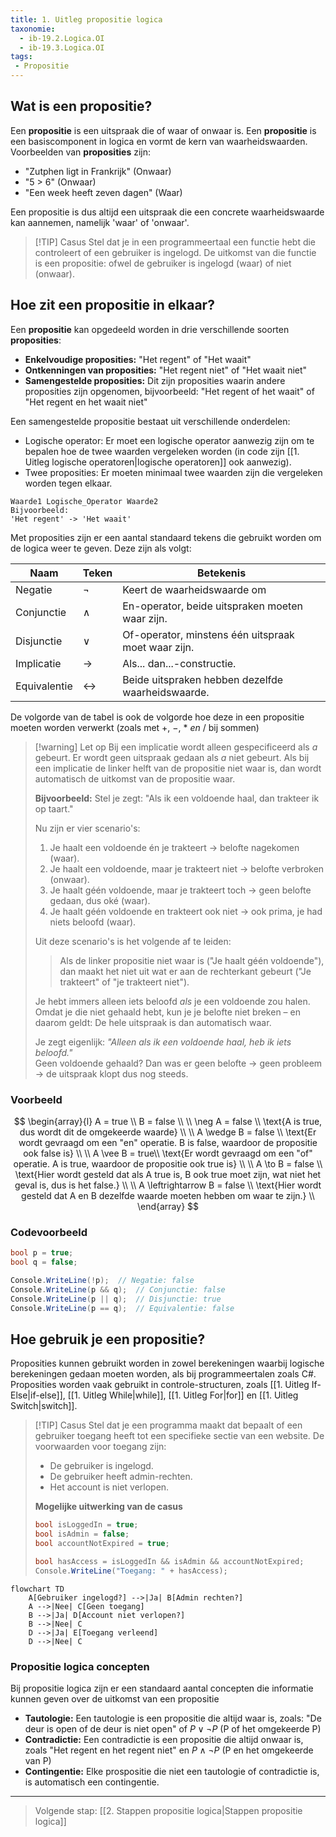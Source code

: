 ```yaml
---
title: 1. Uitleg propositie logica
taxonomie:
  - ib-19.2.Logica.OI
  - ib-19.3.Logica.OI
tags:
 - Propositie
---
```


## Wat is een propositie?
Een **propositie** is een uitspraak die of waar of onwaar is. Een **propositie** is een basiscomponent in logica en vormt de kern van waarheidswaarden. Voorbeelden van **proposities** zijn:
- "Zutphen ligt in Frankrijk" (Onwaar)
- "5 > 6" (Onwaar)
- "Een week heeft zeven dagen" (Waar)

Een propositie is dus altijd een uitspraak die een concrete waarheidswaarde kan aannemen, namelijk 'waar' of 'onwaar'.

> [!TIP] Casus
> Stel dat je in een programmeertaal een functie hebt die controleert of een gebruiker is ingelogd. De uitkomst van die functie is een propositie: ofwel de gebruiker is ingelogd (waar) of niet (onwaar).

## Hoe zit een propositie in elkaar?
Een **propositie** kan opgedeeld worden in drie verschillende soorten **proposities**:
- **Enkelvoudige proposities:** "Het regent" of "Het waait"
- **Ontkenningen van proposities:** "Het regent niet" of "Het waait niet"
- **Samengestelde proposities:** Dit zijn proposities waarin andere proposities zijn opgenomen, bijvoorbeeld: "Het regent of het waait" of "Het regent en het waait niet"

Een samengestelde propositie bestaat uit verschillende onderdelen:
- Logische operator: Er moet een logische operator aanwezig zijn om te bepalen hoe de twee waarden vergeleken worden (in code zijn [[1. Uitleg logische operatoren|logische operatoren]] ook aanwezig).
- Twee proposities: Er moeten minimaal twee waarden zijn die vergeleken worden tegen elkaar.

```
Waarde1 Logische_Operator Waarde2
Bijvoorbeeld:
'Het regent' -> 'Het waait'
```

Met proposities zijn er een aantal standaard tekens die gebruikt worden om de logica weer te geven. Deze zijn als volgt:

| Naam         | Teken             | Betekenis                                           |
| ------------ | ----------------- | --------------------------------------------------- |
| Negatie      | $\neg$            | Keert de waarheidswaarde om                         |
| Conjunctie   | $\wedge$          | En-operator, beide uitspraken moeten waar zijn.     |
| Disjunctie   | $\vee$            | Of-operator, minstens één uitspraak moet waar zijn. |
| Implicatie   | $\to$             | Als... dan...-constructie.                          |
| Equivalentie | $\leftrightarrow$ | Beide uitspraken hebben dezelfde waarheidswaarde.   |
De volgorde van de tabel is ook de volgorde hoe deze in een propositie moeten worden verwerkt (zoals met $+, \ -, \ * \ en \ /$ bij sommen)

> [!warning] Let op
> Bij een implicatie wordt alleen gespecificeerd als *a* gebeurt. Er wordt geen uitspraak gedaan als *a* niet gebeurt. Als bij een implicatie de linker helft van de propositie niet waar is, dan wordt automatisch de uitkomst van de propositie waar.
> 
> **Bijvoorbeeld:**
> Stel je zegt: "Als ik een voldoende haal, dan trakteer ik op taart."
> 
> Nu zijn er vier scenario's:
> 1. Je haalt een voldoende én je trakteert → belofte nagekomen (waar).
> 2. Je haalt een voldoende, maar je trakteert niet → belofte verbroken (onwaar).
> 3. Je haalt géén voldoende, maar je trakteert toch → geen belofte gedaan, dus oké (waar).
> 4. Je haalt géén voldoende en trakteert ook niet → ook prima, je had niets beloofd (waar).
> 
> Uit deze scenario's is het volgende af te leiden:  
> > Als de linker propositie niet waar is ("Je haalt géén voldoende"), dan maakt het niet uit wat er aan de rechterkant gebeurt ("Je trakteert" of "je trakteert niet").  
> 
> Je hebt immers alleen iets beloofd _als_ je een voldoende zou halen. Omdat je die niet gehaald hebt, kun je je belofte niet breken – en daarom geldt:  De hele uitspraak is dan automatisch waar.
> 
> Je zegt eigenlijk: _"Alleen als ik een voldoende haal, heb ik iets beloofd."_  
> Geen voldoende gehaald? Dan was er geen belofte → geen probleem → de uitspraak klopt dus nog steeds.

### Voorbeeld
$$
\begin{array}{l}
A = true \\
B = false \\
\\
\neg A = false \\
\text{A is true, dus wordt dit de omgekeerde waarde} \\
\\
A \wedge B = false \\
\text{Er wordt gevraagd om een "en" operatie. B is false, waardoor de propositie ook false is} \\
 \\
A \vee B = true\\
\text{Er wordt gevraagd om een "of" operatie. A is true, waardoor de propositie ook true is} \\
 \\
A \to B = false  \\
 \text{Hier wordt gesteld dat als A true is, B ook true moet zijn, wat niet het geval is, dus is het false.} \\
 \\
A \leftrightarrow B = false \\
\text{Hier wordt gesteld dat A en B dezelfde waarde moeten hebben om waar te zijn.} \\
\end{array}
$$

### Codevoorbeeld
```csharp
bool p = true;
bool q = false;

Console.WriteLine(!p);  // Negatie: false
Console.WriteLine(p && q);  // Conjunctie: false
Console.WriteLine(p || q);  // Disjunctie: true
Console.WriteLine(p == q);  // Equivalentie: false
```

## Hoe gebruik je een propositie?
Proposities kunnen gebruikt worden in zowel berekeningen waarbij logische berekeningen gedaan moeten worden, als bij programmeertalen zoals C#. Proposities worden vaak gebruikt in controle-structuren, zoals [[1. Uitleg If-Else|if-else]], [[1. Uitleg While|while]], [[1. Uitleg For|for]] en [[1. Uitleg Switch|switch]].

> [!TIP] Casus 
> Stel dat je een programma maakt dat bepaalt of een gebruiker toegang heeft tot een specifieke sectie van een website. De voorwaarden voor toegang zijn:
> - De gebruiker is ingelogd.
> - De gebruiker heeft admin-rechten.
> - Het account is niet verlopen.
> 
> **Mogelijke uitwerking van de casus**
> ```csharp
> bool isLoggedIn = true;
> bool isAdmin = false;
> bool accountNotExpired = true;
>
> bool hasAccess = isLoggedIn && isAdmin && accountNotExpired;
> Console.WriteLine("Toegang: " + hasAccess);
> ```

```mermaid
flowchart TD
    A[Gebruiker ingelogd?] -->|Ja| B[Admin rechten?]
    A -->|Nee| C[Geen toegang]
    B -->|Ja| D[Account niet verlopen?]
    B -->|Nee| C
    D -->|Ja| E[Toegang verleend]
    D -->|Nee| C
```

### Propositie logica concepten
Bij propositie logica zijn er een standaard aantal concepten die informatie kunnen geven over de uitkomst van een propositie
- **Tautologie:** Een tautologie is een propositie die altijd waar is, zoals: "De deur is open of de deur is niet open" of $P \vee \neg P$ (P of het omgekeerde P)
- **Contradictie:** Een contradictie is een propositie die altijd onwaar is, zoals "Het regent en het regent niet" en $P \wedge \neg P$ (P en het omgekeerde van P)
- **Contingentie:** Elke prospositie die niet een tautologie of contradictie is, is automatisch een contingentie.

---

> Volgende stap: [[2. Stappen propositie logica|Stappen propositie logica]]
